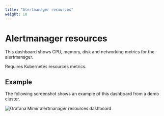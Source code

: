 ```yaml
---
title: "Alertmanager resources"
weight: 10
---
```


# Alertmanager resources

This dashboard shows CPU, memory, disk and networking metrics for the alertmanager.

Requires Kubernetes resources metrics.

## Example

The following screenshot shows an example of this dashboard from a demo cluster.

![Grafana Mimir alertmanager resources dashboard](../../../../images/dashboards/mimir-alertmanager-resources.png)
